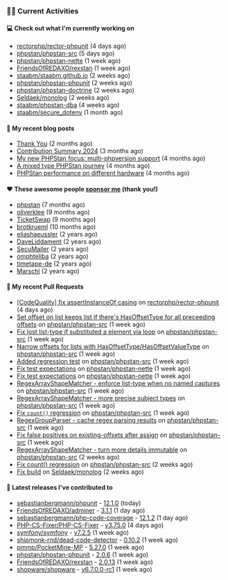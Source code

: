 ### 👨‍💻 Current Activities


#### 💻 Check out what I'm currently working on

- [rectorphp/rector-phpunit](https://github.com/rectorphp/rector-phpunit) (4 days ago)
- [phpstan/phpstan-src](https://github.com/phpstan/phpstan-src) (5 days ago)
- [phpstan/phpstan-nette](https://github.com/phpstan/phpstan-nette) (1 week ago)
- [FriendsOfREDAXO/rexstan](https://github.com/FriendsOfREDAXO/rexstan) (1 week ago)
- [staabm/staabm.github.io](https://github.com/staabm/staabm.github.io) (2 weeks ago)
- [phpstan/phpstan-phpunit](https://github.com/phpstan/phpstan-phpunit) (2 weeks ago)
- [phpstan/phpstan-doctrine](https://github.com/phpstan/phpstan-doctrine) (2 weeks ago)
- [Seldaek/monolog](https://github.com/Seldaek/monolog) (2 weeks ago)
- [staabm/phpstan-dba](https://github.com/staabm/phpstan-dba) (4 weeks ago)
- [staabm/secure_dotenv](https://github.com/staabm/secure_dotenv) (1 month ago)


#### 📜 My recent blog posts

- [Thank You](https://staabm.github.io/2025/01/24/thank-you.html) (2 months ago)
- [Contribution Summary 2024](https://staabm.github.io/2024/12/11/contribution-summary-2024.html) (3 months ago)
- [My new PHPStan focus: multi-phpversion support](https://staabm.github.io/2024/11/28/phpstan-php-version-in-scope.html) (4 months ago)
- [A mixed type PHPStan journey](https://staabm.github.io/2024/11/26/phpstan-mixed-types.html) (4 months ago)
- [PHPStan performance on different hardware](https://staabm.github.io/2024/11/17/phpstan-performance-on-different-hardware.html) (4 months ago)


#### ❤️ These awesome people [sponsor me](https://github.com/sponsors/staabm) (thank you!)

- [phpstan](https://github.com/phpstan) (7 months ago)
- [oliverklee](https://github.com/oliverklee) (9 months ago)
- [TicketSwap](https://github.com/TicketSwap) (9 months ago)
- [brotkrueml](https://github.com/brotkrueml) (10 months ago)
- [eliashaeussler](https://github.com/eliashaeussler) (2 years ago)
- [DaveLiddament](https://github.com/DaveLiddament) (2 years ago)
- [SecuMailer](https://github.com/SecuMailer) (2 years ago)
- [omphteliba](https://github.com/omphteliba) (2 years ago)
- [timetape-de](https://github.com/timetape-de) (2 years ago)
- [Marschl](https://github.com/Marschl) (2 years ago)


#### 🔨 My recent Pull Requests

- [[CodeQuality] fix assertInstanceOf casing](https://github.com/rectorphp/rector-phpunit/pull/471) on [rectorphp/rector-phpunit](https://github.com/rectorphp/rector-phpunit) (4 days ago)
- [Set offset on list keeps list if there&#39;s HasOffsetType for all preceeding offsets](https://github.com/phpstan/phpstan-src/pull/3909) on [phpstan/phpstan-src](https://github.com/phpstan/phpstan-src) (1 week ago)
- [Fix lost list-type if substituted a element via loop](https://github.com/phpstan/phpstan-src/pull/3908) on [phpstan/phpstan-src](https://github.com/phpstan/phpstan-src) (1 week ago)
- [Narrow offsets for lists with HasOffsetType/HasOffsetValueType](https://github.com/phpstan/phpstan-src/pull/3905) on [phpstan/phpstan-src](https://github.com/phpstan/phpstan-src) (1 week ago)
- [Added regression test](https://github.com/phpstan/phpstan-src/pull/3904) on [phpstan/phpstan-src](https://github.com/phpstan/phpstan-src) (1 week ago)
- [Fix test expectations](https://github.com/phpstan/phpstan-nette/pull/171) on [phpstan/phpstan-nette](https://github.com/phpstan/phpstan-nette) (1 week ago)
- [Fix test expectations](https://github.com/phpstan/phpstan-nette/pull/170) on [phpstan/phpstan-nette](https://github.com/phpstan/phpstan-nette) (1 week ago)
- [RegexArrayShapeMatcher - enforce list-type when no named captures](https://github.com/phpstan/phpstan-src/pull/3899) on [phpstan/phpstan-src](https://github.com/phpstan/phpstan-src) (1 week ago)
- [RegexArrayShapeMatcher - more precise subject types](https://github.com/phpstan/phpstan-src/pull/3897) on [phpstan/phpstan-src](https://github.com/phpstan/phpstan-src) (1 week ago)
- [Fix `count()` regression](https://github.com/phpstan/phpstan-src/pull/3895) on [phpstan/phpstan-src](https://github.com/phpstan/phpstan-src) (1 week ago)
- [RegexGroupParser - cache regex parsing results](https://github.com/phpstan/phpstan-src/pull/3894) on [phpstan/phpstan-src](https://github.com/phpstan/phpstan-src) (1 week ago)
- [Fix false positives on existing-offsets after assign](https://github.com/phpstan/phpstan-src/pull/3893) on [phpstan/phpstan-src](https://github.com/phpstan/phpstan-src) (1 week ago)
- [RegexArrayShapeMatcher - turn more details immutable](https://github.com/phpstan/phpstan-src/pull/3892) on [phpstan/phpstan-src](https://github.com/phpstan/phpstan-src) (2 weeks ago)
- [Fix count() regression](https://github.com/phpstan/phpstan-src/pull/3889) on [phpstan/phpstan-src](https://github.com/phpstan/phpstan-src) (2 weeks ago)
- [Fix build](https://github.com/Seldaek/monolog/pull/1954) on [Seldaek/monolog](https://github.com/Seldaek/monolog) (2 weeks ago)


#### 🔭 Latest releases I've contributed to

- [sebastianbergmann/phpunit](https://github.com/sebastianbergmann/phpunit) - [12.1.0](https://github.com/sebastianbergmann/phpunit/releases/tag/12.1.0) (today)
- [FriendsOfREDAXO/adminer](https://github.com/FriendsOfREDAXO/adminer) - [3.1.1](https://github.com/FriendsOfREDAXO/adminer/releases/tag/3.1.1) (1 day ago)
- [sebastianbergmann/php-code-coverage](https://github.com/sebastianbergmann/php-code-coverage) - [12.1.2](https://github.com/sebastianbergmann/php-code-coverage/releases/tag/12.1.2) (1 day ago)
- [PHP-CS-Fixer/PHP-CS-Fixer](https://github.com/PHP-CS-Fixer/PHP-CS-Fixer) - [v3.75.0](https://github.com/PHP-CS-Fixer/PHP-CS-Fixer/releases/tag/v3.75.0) (4 days ago)
- [symfony/symfony](https://github.com/symfony/symfony) - [v7.2.5](https://github.com/symfony/symfony/releases/tag/v7.2.5) (1 week ago)
- [shipmonk-rnd/dead-code-detector](https://github.com/shipmonk-rnd/dead-code-detector) - [0.10.2](https://github.com/shipmonk-rnd/dead-code-detector/releases/tag/0.10.2) (1 week ago)
- [pmmp/PocketMine-MP](https://github.com/pmmp/PocketMine-MP) - [5.27.0](https://github.com/pmmp/PocketMine-MP/releases/tag/5.27.0) (1 week ago)
- [phpstan/phpstan-phpunit](https://github.com/phpstan/phpstan-phpunit) - [2.0.6](https://github.com/phpstan/phpstan-phpunit/releases/tag/2.0.6) (1 week ago)
- [FriendsOfREDAXO/rexstan](https://github.com/FriendsOfREDAXO/rexstan) - [2.0.13](https://github.com/FriendsOfREDAXO/rexstan/releases/tag/2.0.13) (1 week ago)
- [shopware/shopware](https://github.com/shopware/shopware) - [v6.7.0.0-rc1](https://github.com/shopware/shopware/releases/tag/v6.7.0.0-rc1) (1 week ago)
